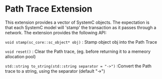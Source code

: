# Path Trace Extension

This extension provides a vector of SystemC objects. The expectation is that each SystemC model will 'stamp' the transaction as it passes through a network.
The extension provides the following API:

`void stamp(sc_core::sc_object* obj)`
: Stamp object obj into the Path Trace

`void reset()`
: Clear the Path trace, (eg. before returning it to a memeory allocation pool)
 
`std::string to_string(std::string separator = "->")`
:Convert the Path trace to a string, using the separator (default "->")


